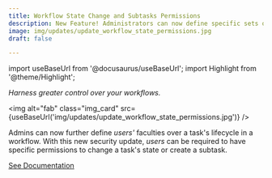 ```yaml
---
title: Workflow State Change and Subtasks Permissions
description: New Feature! Administrators can now define specific sets of permissions users will need to change a task's state or create a subtask.
image: img/updates/update_workflow_state_permissions.jpg
draft: false

---
```


import useBaseUrl from '@docusaurus/useBaseUrl'; 
import Highlight from '@theme/Highlight';


<div className="align-center">
<div class="card">
<div class="card__header">

<span className="hero__subtitle"><em>Harness greater control over your workflows.</em></span>

</div>
<div class="card__image">

<img alt="fab" class="img_card" src={useBaseUrl('img/updates/update_workflow_state_permissions.jpg')} />
<br/>

</div>
<div class="card__body">

Admins can now further define _users'_ faculties over a task's lifecycle in a workflow. With this new security update, _users_ can be required to have specific permissions to change a task's state or create a subtask.

</div>
<div className="card__footer text-center align-padding-center">

<a className="button button--info button--block" href="/docs/documentation/admin/workflows/settings_panels/create_edit_state/#state-changes">See Documentation</a>
<br/>

</div>
</div>
</div>
